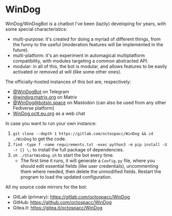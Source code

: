 # WinDog

WinDog/WinDogBot is a chatbot I've been (lazily) developing for years, with some special characteristics:

* multi-purpose: it's created for doing a myriad of different things, from the funny to the useful (moderation features will be implemented in the future).
* multi-platform: it's an experiment in automagical multiplatform compatibility, with modules targeting a common abstracted API.
* modular: in all of this, the bot is modular, and allows features to be easily activated or removed at will (like some other ones).

The officially-hosted instances of this bot are, respectively:

* [@WinDogBot](https://t.me/WinDogBot) on Telegram
* [@windog:matrix.org](https://matrix.to/#/@windog:matrix.org) on Matrix
* [@WinDog@botsin.space](https://botsin.space/@WinDog) on Mastodon (can also be used from any other Fediverse platform)
* [WinDog.octt.eu.org](https://windog.octt.eu.org) as a web chat

In case you want to run your own instance:

1. `git clone --depth 1 https://gitlab.com/octospacc/WinDog && cd ./WinDog` to get the code.
2. `find -type f -name requirements.txt -exec python3 -m pip install -U -r {} \;` to install the full package of dependencies.
3. `sh ./StartWinDog.sh` to start the bot every time.
    * The first time it runs, it will generate a `Config.py` file, where you should edit essential fields (like user credentials), uncommenting them where needed, then delete the unmodified fields. Restart the program to load the updated configuration.

All my source code mirrors for the bot:

* GitLab (primary): <https://gitlab.com/octospacc/WinDog>
* GitHub: <https://github.com/octospacc/WinDog>
* Gitea.it: <https://gitea.it/octospacc/WinDog>

